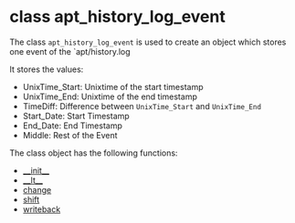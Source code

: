 # class apt_history_log_event
The class `apt_history_log_event` is used to create an object which stores one event of the `apt/history.log

It stores the values:
- UnixTime_Start: Unixtime of the start timestamp
- UnixTime_End: Unixtime of the end timestamp
- TimeDiff: Difference between `UnixTime_Start` and `UnixTime_End`
- Start_Date: Start Timestamp
- End_Date: End Timestamp
- Middle: Rest of the Event


The class object has the following functions:
- [\_\_init\_\_](./../../alternatives_log/alternatives_event/__init__.md)
- [\_\_lt\_\_](./../../alternatives_log/alternatives_event/__lt__.md)
- [change](./../../alternatives_log/alternatives_event/change.md)
- [shift](./../../alternatives_log/alternatives_event/shift.md)
- [writeback](./../../alternatives_log/alternatives_event/writeback.md)
